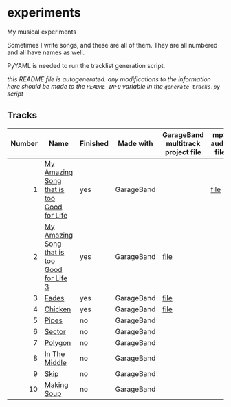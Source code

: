 
# experiments

My musical experiments

Sometimes I write songs, and these are all of them. They are all numbered and all have names as well.

PyYAML is needed to run the tracklist generation script.

*this README file is autogenerated. any modifications to the information here should be made to the `README_INFO` variable in the `generate_tracks.py` script*

## Tracks

|Number|Name|Finished|Made with|GarageBand multitrack project file|mp3 audio file|flac audio file|
|-:|-|-|-|-|-|-|
|1|[My Amazing Song that is too Good for Life](experiments/mastitgfl)|yes|GarageBand||[file](experiments/mastitgfl/files/mastitgfl.mp3)||
|2|[My Amazing Song that is too Good for Life 3](experiments/mastitgfl3)|yes|GarageBand|[file](experiments/mastitgfl3/files/mastitgfl3.band)||[file](experiments/mastitgfl3/files/mastitgfl3.flac)|
|3|[Fades](experiments/fade)|yes|GarageBand|[file](experiments/fade/files/fade.band)||[file](experiments/fade/files/fade.flac)|
|4|[Chicken](experiments/chicken)|yes|GarageBand|[file](experiments/chicken/files/chicken.band)||[file](experiments/chicken/files/chicken.flac)|
|5|[Pipes](experiments/pipes)|no|GarageBand||||
|6|[Sector](experiments/sector)|no|GarageBand||||
|7|[Polygon](experiments/polygon)|no|GarageBand||||
|8|[In The Middle](experiments/middle)|no|GarageBand||||
|9|[Skip](experiments/skip)|no|GarageBand||||
|10|[Making Soup](experiments/soup)|no|GarageBand||||
